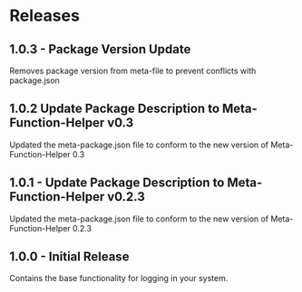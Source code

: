 # Releases
## 1.0.3 - Package Version Update
Removes package version from meta-file to prevent conflicts with package.json

## 1.0.2 Update Package Description to Meta-Function-Helper v0.3
Updated the meta-package.json file to conform to the new version of Meta-Function-Helper 0.3

## 1.0.1 - Update Package Description to Meta-Function-Helper v0.2.3
Updated the meta-package.json file to conform to the new version of Meta-Function-Helper 0.2.3

## 1.0.0 - Initial Release
Contains the base functionality for logging in your system.
